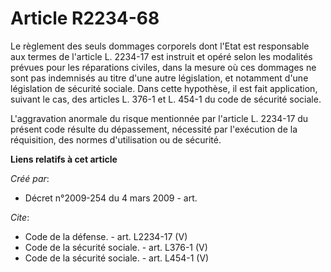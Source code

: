 # Article R2234-68

Le règlement des seuls dommages corporels dont l'Etat est responsable aux termes de l'article L. 2234-17 est instruit et
opéré selon les modalités prévues pour les réparations civiles, dans la mesure où ces dommages ne sont pas indemnisés au
titre d'une autre législation, et notamment d'une législation de sécurité sociale. Dans cette hypothèse, il est fait
application, suivant le cas, des articles L. 376-1 et L. 454-1 du code de sécurité sociale.

L'aggravation anormale du risque mentionnée par l'article L. 2234-17 du présent code résulte du dépassement, nécessité par
l'exécution de la réquisition, des normes d'utilisation ou de sécurité.

**Liens relatifs à cet article**

_Créé par_:

  - Décret n°2009-254 du 4 mars 2009 - art.

_Cite_:

  - Code de la défense. - art. L2234-17 (V)
  - Code de la sécurité sociale. - art. L376-1 (V)
  - Code de la sécurité sociale. - art. L454-1 (V)
